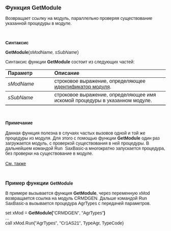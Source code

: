 <html>
<head>
<title>GetModule</title>
</head>

<body>

<p><font size="4" face="Arial"><strong>Функция GetModule</strong></font></p>

<p class="label"><font face="Arial">Возвращает ссылку на модуль, 
параллельно проверяя существование указанной процедуры в модуле.</font></p>

<p class="label">&nbsp;</p>

<p class="label"><font face="Arial"><b>Синтаксис</b></font></p>

<p><font face="Arial"><strong>GetModule</strong>(<em>sModName, 
sSubName</em>)</font></p>

<p><font face="Arial">Синтаксис функции <strong>GetModule</strong>
состоит из следующих частей:</font></p>

<table border="1" cellPadding="5" cols="2" frame="below" rules="rows">
<TBODY>
  <tr vAlign="top">
    <td class="label" width="29%"><font face="Arial"><b>Параметр</b></font></td>
    <td class="label" width="71%"><font face="Arial"><strong>Описание</strong></font></td>
  </tr>
  <tr>
    <td width="29%"><font face="Arial"><em>sModName</em></font></td>
    <td width="71%"><font face="Arial">строковое выражение, 
	определяющее <a href="../../../Defs/Module.html">идентификатор модуля</a>.</font></td>
  </tr>
</TBODY>
  <tr>
    <td width="29%"><font face="Arial"><em>sSubName</em></font></td>
    <td width="71%"><font face="Arial">строковое выражение, 
	определяющее имя искомой процедуры в указанном модуле.</font></td>
  </tr>
</table>

<p class="label">&nbsp;</p>

<p class="label"><font face="Arial"><b>Примечание<br>
<br>
</b>Данная функция полезна в случаях частых вызовов одной и той же процедуры из 
модуля. Для этого с помощью функции <strong>GetModule</strong> один раз 
загружается модуль, с проверкой существования в ней процедуры. В дальнейшем 
командой Run&nbsp; SaxBasic-а многократно запускается процедура, без проверки на 
существование в модуле.<br>
<b><br>
</b><a href="RunSub.html">См. также</a></font></p>

<p>&nbsp;</p>

<p><strong><font face="Arial" size="3">Пример функции </font><font
face="Arial">GetModule</font></strong></p>

<p><font face="Arial">В примере вызывается функция <strong>GetModule</strong>, 
через переменную xMod возвращается ссылка на модуль CRMDGEN. Дальше командой Run 
SaxBasic-а вызывается процедура AgrTypes с передачей параметров.</font></p>

<p><font face="Arial">set xMod = <strong>GetModule(</strong>&quot;CRMDGEN&quot;, 
&quot;AgrTypes&quot;<strong>)</strong><br>
...<br>
call xMod.Run(&quot;AgrTypes&quot;, &quot;Cr1AS21&quot;, TypeAgr, TypeCode)<br>
</font></p>
</body>
</html>
